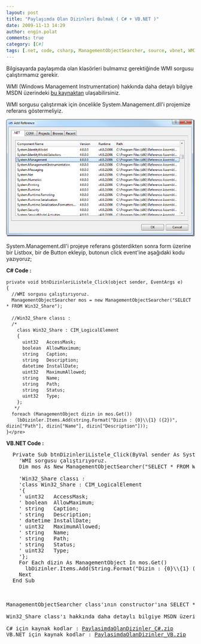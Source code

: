 ```yaml
---
layout: post
title: "Paylaşımda Olan Dizinleri Bulmak ( C# + VB.NET )"
date: 2009-11-13 14:29
author: engin.polat
comments: true
category: [C#]
tags: [.net, code, csharp, ManagementObjectSearcher, source, vbnet, WMI]
---
```

Bilgisayarda paylaşımda olan klasörleri bulmamız gerektiğinde WMI sorgusu çalıştırmamız gerekir.

WMI (Windows Management Instrumentation) hakkında daha detaylı bilgiye MSDN üzerindeki <a href="http://msdn.microsoft.com/en-us/library/aa394582(VS.85).aspx" target="_blank" rel="noopener">bu kaynaktan</a> ulaşabilirsiniz.

WMI sorgusu çalıştırmak için öncelikle System.Management.dll'i projemize referans göstermeliyiz.

<a href="/assets/uploads/2009/11/PaylasimdaOlanDizinler_Referans.png">![PaylasimdaOlanDizinler_Referans](/assets/uploads/2009/11/PaylasimdaOlanDizinler_Referans_thumb.png "PaylasimdaOlanDizinler_Referans")</a>

System.Management.dll'i projeye referans gösterdikten sonra form üzerine bir Listbox, bir de Button ekleyip, butonun click event'ine aşağıdaki kodu yazıyoruz;

**C# Code :**


    private void btnDizinleriListele_Click(object sender, EventArgs e)
    {
      //WMI sorgusu çalıştırıyoruz.
      ManagementObjectSearcher mos = new ManagementObjectSearcher("SELECT * FROM Win32_Share");

      //Win32_Share classı :
      /*
        class Win32_Share : CIM_LogicalElement
        {
          uint32   AccessMask;
          boolean  AllowMaximum;
          string   Caption;
          string   Description;
          datetime InstallDate;
          uint32   MaximumAllowed;
          string   Name;
          string   Path;
          string   Status;
          uint32   Type;
        };
       */
      foreach (ManagementObject dizin in mos.Get())
        lbDizinler.Items.Add(string.Format("Dizin : {0}\\{1} ({2})", dizin["Path"], dizin["Name"], dizin["Description"]));
    }</pre>
**VB.NET Code :**
<pre class="brush:vbnet">  Private Sub btnDizinleriListele_Click(ByVal sender As System.Object, ByVal e As System.EventArgs) Handles btnDizinleriListele.Click
    'WMI sorgusu çalıştırıyoruz.
    Dim mos As New ManagementObjectSearcher("SELECT * FROM Win32_Share")

    'Win32_Share classı :
    'class Win32_Share : CIM_LogicalElement
    '{
    ' uint32   AccessMask;
    ' boolean  AllowMaximum;
    ' string   Caption;
    ' string   Description;
    ' datetime InstallDate;
    ' uint32   MaximumAllowed;
    ' string   Name;
    ' string   Path;
    ' string   Status;
    ' uint32   Type;
    '};
    For Each dizin As ManagementObject In mos.Get()
      lbDizinler.Items.Add(String.Format("Dizin : {0}\\{1} ({2})", dizin("Path"), dizin("Name"), dizin("Description")))
    Next
  End Sub

 

ManagementObjectSearcher class'ının constructor'ına SELECT * FROM Win32_Share yazdığımıza dikkat edin.

Win32_Share class'ı hakkında daha detaylı bilgiye MSDN üzerinde yeralan <a href="http://msdn.microsoft.com/en-us/library/aa394435%28VS.85%29.aspx" target="_blank" rel="noopener">bu kaynak</a>tan ulaşabilirsiniz.

C# için kaynak kodlar : <a href="/assets/uploads/2009/11/PaylasimdaOlanDizinler_C_.zip" target="_blank" rel="noopener">PaylasimdaOlanDizinler_C#.zip</a>
VB.NET için kaynak kodlar : <a href="/assets/uploads/2009/11/PaylasimdaOlanDizinler_VB.zip" target="_blank" rel="noopener">PaylasimdaOlanDizinler_VB.zip</a>

